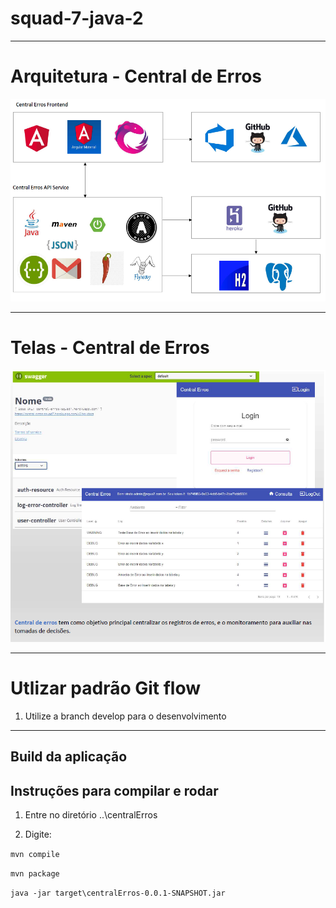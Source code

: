 # squad-7-java-2

---
# Arquitetura - Central de Erros

![Alt text](Arquitetura.PNG?raw=true "Arquitetura - Central de Erros")

----

# Telas - Central de Erros
![Alt text](sistema.png?raw=true "Arquitetura - Central de Erros")

----

# Utlizar padrão Git flow

1. Utilize a branch develop para o desenvolvimento

---

## Build da aplicação

Instruções para compilar e rodar
----

1. Entre no diretório ..\centralErros

2. Digite:

`mvn compile`

`mvn package`

`java -jar target\centralErros-0.0.1-SNAPSHOT.jar`
